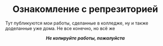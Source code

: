<h1 align="center">Ознакомление с репрезиторией</h1>
<p>Тут публикуются мои работы, сделанные в колледже, ну и также доделанные уже дома. Не все конечно, но всё же</p>

<p align="center"><b><i>Не копируйте работы, пожалуйста</i></b></p>
